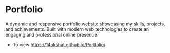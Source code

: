 # Portfolio
A dynamic and responsive portfolio website showcasing my skills, projects, and achievements. Built with modern web technologies to create an engaging and professional online presence
* To view https://14akshat.github.io/Portfolio/ 

